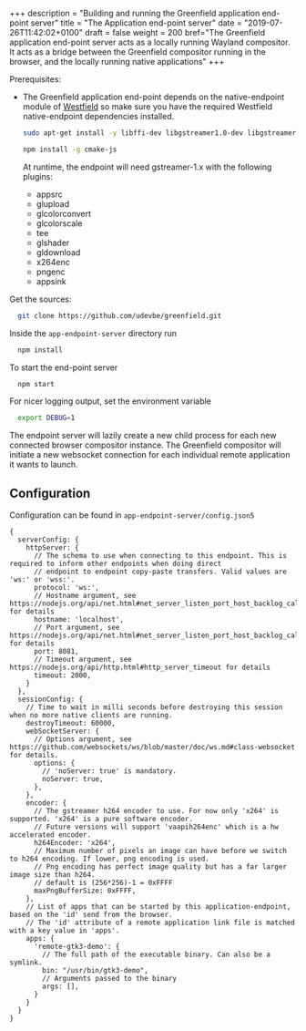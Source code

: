 +++
description = "Building and running the Greenfield application end-point server"
title = "The Application end-point server"
date = "2019-07-26T11:42:02+0100"
draft = false
weight = 200
bref="The Greenfield application end-point server acts as a locally running Wayland compositor. It acts as a bridge between the Greenfield compositor running in the browser, and the locally running native applications"
+++

Prerequisites:

* The Greenfield application end-point depends on the native-endpoint module of [Westfield](https://github.com/udevbe/westfield) so make sure you have the required Westfield native-endpoint dependencies installed.

  ```bash
  sudo apt-get install -y libffi-dev libgstreamer1.0-dev libgstreamer-plugins-base1.0-dev
  ```

  ```bash
  npm install -g cmake-js
  ```

  At runtime, the endpoint will need gstreamer-1.x with the following plugins:

  * appsrc
  * glupload
  * glcolorconvert
  * glcolorscale
  * tee
  * glshader
  * gldownload
  * x264enc
  * pngenc
  * appsink

Get the sources:

```bash
  git clone https://github.com/udevbe/greenfield.git
```

Inside the `app-endpoint-server` directory run

```bash
  npm install
```

To start the end-point server

```bash
  npm start
```

For nicer logging output, set the environment variable

```bash
  export DEBUG=1
```

The endpoint server will lazily create a new child process for each new connected browser compositor instance. The Greenfield compositor will initiate a new websocket connection for each individual remote application it wants to launch.

## Configuration

Configuration can be found in `app-endpoint-server/config.json5`

```text
{
  serverConfig: {
    httpServer: {
      // The schema to use when connecting to this endpoint. This is required to inform other endpoints when doing direct
      // endpoint to endpoint copy-paste transfers. Valid values are 'ws:' or 'wss:'.
      protocol: 'ws:',
      // Hostname argument, see https://nodejs.org/api/net.html#net_server_listen_port_host_backlog_callback for details
      hostname: 'localhost',
      // Port argument, see https://nodejs.org/api/net.html#net_server_listen_port_host_backlog_callback for details
      port: 8081,
      // Timeout argument, see https://nodejs.org/api/http.html#http_server_timeout for details
      timeout: 2000,
    }
  },
  sessionConfig: {
    // Time to wait in milli seconds before destroying this session when no more native clients are running.
    destroyTimeout: 60000,
    webSocketServer: {
      // Options argument, see https://github.com/websockets/ws/blob/master/doc/ws.md#class-websocket for details.
      options: {
        // 'noServer: true' is mandatory.
        noServer: true,
      },
    },
    encoder: {
      // The gstreamer h264 encoder to use. For now only 'x264' is supported. 'x264' is a pure software encoder.
      // Future versions will support 'vaapih264enc' which is a hw accelerated encoder.
      h264Encoder: 'x264',
      // Maximum number of pixels an image can have before we switch to h264 encoding. If lower, png encoding is used.
      // Png encoding has perfect image quality but has a far larger image size than h264.
      // default is (256*256)-1 = 0xFFFF
      maxPngBufferSize: 0xFFFF,
    },
    // List of apps that can be started by this application-endpoint, based on the 'id' send from the browser.
    // The 'id' attribute of a remote application link file is matched with a key value in 'apps'.
    apps: {
      'remote-gtk3-demo': {
        // The full path of the executable binary. Can also be a symlink.
        bin: "/usr/bin/gtk3-demo",
        // Arguments passed to the binary
        args: [],
      }
    }
  }
}
```

